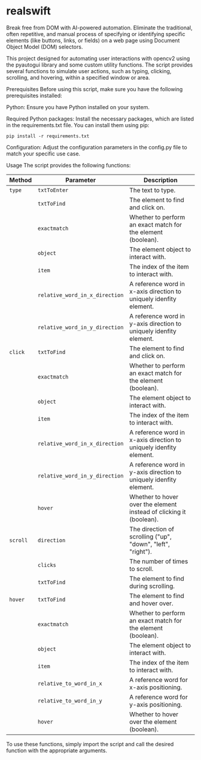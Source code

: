 # realswift
Break free from DOM with AI-powered automation. Eliminate the traditional, often repetitive, and manual process of specifying or identifying specific elements (like buttons, links, or fields) on a web page using Document Object Model (DOM) selectors.


This project designed for automating user interactions with opencv2 using the pyautogui library and some custom utility functions. The script provides several functions to simulate user actions, such as typing, clicking, scrolling, and hovering, within a specified window or area.

Prerequisites
Before using this script, make sure you have the following prerequisites installed:

Python: Ensure you have Python installed on your system.

Required Python packages: Install the necessary packages, which are listed in the requirements.txt file. You can install them using pip:

````
pip install -r requirements.txt
````
Configuration: Adjust the configuration parameters in the config.py file to match your specific use case.

Usage
The script provides the following functions:


| Method | Parameter | Description |
|--------|-----------|-------------|
| `type` | `txtToEnter` | The text to type. |
|        | `txtToFind` | The element to find and click on. |
|        | `exactmatch` | Whether to perform an exact match for the element (boolean). |
|        | `object` | The element object to interact with. |
|        | `item` | The index of the item to interact with. |
|        | `relative_word_in_x_direction` | A reference word in x-axis direction to uniquely idenfity element. |
|        | `relative_word_in_y_direction` | A reference word in y-axis direction to uniquely idenfity element. |
| `click` | `txtToFind` | The element to find and click on. |
|        | `exactmatch` | Whether to perform an exact match for the element (boolean). |
|        | `object` | The element object to interact with. |
|        | `item` | The index of the item to interact with. |
|        | `relative_word_in_x_direction` | A reference word in x-axis direction to uniquely idenfity element. |
|        | `relative_word_in_y_direction` | A reference word in y-axis direction to uniquely idenfity element. |
|        | `hover` | Whether to hover over the element instead of clicking it (boolean). |
| `scroll` | `direction` | The direction of scrolling ("up", "down", "left", "right"). |
|        | `clicks` | The number of times to scroll. |
|        | `txtToFind` | The element to find during scrolling. |
| `hover` | `txtToFind` | The element to find and hover over. |
|        | `exactmatch` | Whether to perform an exact match for the element (boolean). |
|        | `object` | The element object to interact with. |
|        | `item` | The index of the item to interact with. |
|        | `relative_to_word_in_x` | A reference word for x-axis positioning. |
|        | `relative_to_word_in_y` | A reference word for y-axis positioning. |
|        | `hover` | Whether to hover over the element (boolean). |

To use these functions, simply import the script and call the desired function with the appropriate arguments.




